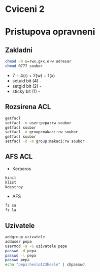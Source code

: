 # Cviceni 2

# Pristupova opravneni

## Zakladni

```bash
chmod -R u=rwx,g+x,o-w adresar
chmod 0777 soubor
```

* 7 = 4(r) + 2(w) + 1(x)
* setuid bit (4) - 
* setgid bit (2) -
* sticky bit (1) -

## Rozsirena ACL

```bash
getfacl
setfacl -m user:pepa:rw soubor
getfacl soubor
setfacl -m group:makaci:rw soubor
getfacl soubor
setfacl -d -m group:makaci:rw soubor
```

## AFS ACL

* Kerberos

```bash
kinit
klist
kdestroy
```

* AFS

```bash
fs sa
fs la
````

## Uzivatele

```bash
addgroup uzivatele
adduser pepa
usermod -a -G uzivatele pepa
passwd -d pepa
passwd -l pepa
passwd pepa
echo "pepa:heslo123heslo" | chpasswd
```

